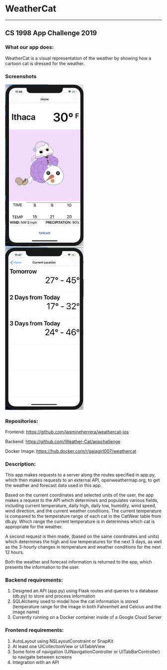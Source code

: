 # WeatherCat
---
## CS 1998 App Challenge 2019

### What our app does:
<p>WeatherCat is a visual representation of the weather by showing how a cartoon
cat is dressed for the weather.</p>

### Screenshots
<img src="screenshots/screen1.png" width="50%" height="50%">
<img src="screenshots/screen2.png" width="50%" height="50%">

### Repositories:
<p>Frontend: <a href="https://github.com/jasmineherrera/weathercat-ios">
https://github.com/jasmineherrera/weathercat-ios
</a></p>
<p>Backend: <a href="https://github.com/Weather-Cat/appchallenge">
https://github.com/Weather-Cat/appchallenge
</a></p>
<p>Docker Image: <a href="https://hub.docker.com/r/gaiagirl007/weathercat">
https://hub.docker.com/r/gaiagirl007/weathercat
</a></p>

### Description:
<p>
This app makes requests to a server along the routes specified in app.py, which
then makes requests to an external API, openweathermap.org, to get the weather
and forecast data used in this app.
</p>
<p>
Based on the current coordinates and selected units of the user, the app makes a
request to the API which determines and populates various fields, including current
temperature, daily high, daily low, humidity, wind speed, wind direction, and the current
weather conditions. The current temperature is compared to the temperature range
of each cat in the CatWear table from db.py. Which range the current temperature
is in determines which cat is appropriate for the weather.
</p>
<p>
A second request is then made, (based on the same coordinates and units) which
determines the high and low temperatures for the next 3 days, as well as the 3-hourly
changes in temperature and weather conditions for the next 12 hours.
</p>
<p>
Both the weather and forecast information is returned to the app, which presents
the information to the user.
</p>

### Backend requirements:
<ol>
<li>Designed an API (app.py) using Flask routes and queries to a database (db.py)
to store and process information</li>
<li>SQLAlchemy used to model how the cat information is stored (temperature range
for the image in both Fahrenheit and Celcius and the image name)</li>
<li>Currently running on a Docker container inside of a Google Cloud Server</li>
</ol>

### Frontend requirements:
<ol>
<li>AutoLayout using NSLayoutConstraint or SnapKit</li>
<li>At least one UICollectionView or UITableView</li>
<li>Some form of navigation (UINavigationController or UITabBarController) to
navigate between screens</li>
<li>Integration with an API</li>
</ol>
